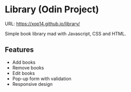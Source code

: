 # Library (Odin Project)

URL: https://xop14.github.io/library/

Simple book library mad with Javascript, CSS and HTML.

## Features

* Add books
* Remove books
* Edit books
* Pop-up form with validation
* Responsive design
